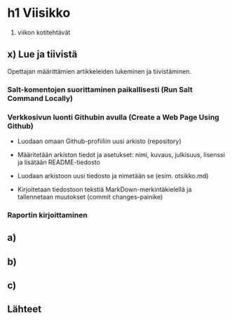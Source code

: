 # h1 Viisikko

1. viikon kotitehtävät

## x) Lue ja tiivistä

Opettajan määrittämien artikkeleiden lukeminen ja tiivistäminen.

### Salt-komentojen suorittaminen paikallisesti (Run Salt Command Locally)

### Verkkosivun luonti Githubin avulla (Create a Web Page Using Github)

- Luodaan omaan Github-profiiliin uusi arkisto (repository)

- Määritetään arkiston tiedot ja asetukset: nimi, kuvaus, julkisuus, lisenssi ja lisätään README-tiedosto

- Luodaan arkistoon uusi tiedosto ja nimetään se (esim. otsikko.md)

- Kirjoitetaan tiedostoon tekstiä MarkDown-merkintäkielellä ja tallennetaan muutokset (commit changes-painike)

### Raportin kirjoittaminen

## a)

## b)

## c)






## Lähteet


